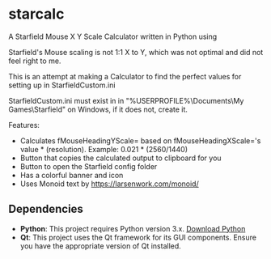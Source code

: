 # starcalc
A Starfield Mouse X Y Scale Calculator written in Python using 

Starfield's Mouse scaling is not 1:1 X to Y, which was not optimal and did not feel right to me.

This is an attempt at making a Calculator to find the perfect values for setting up in StarfieldCustom.ini

StarfieldCustom.ini must exist in in "%USERPROFILE%\\Documents\My Games\Starfield\" on Windows, if it does not, create it. 

Features: 

- Calculates fMouseHeadingYScale= based on  fMouseHeadingXScale='s value * (resolution). Example: 0.021 * (2560/1440)
- Button that copies the calculated output to clipboard for you
- Button to open the Starfield config folder
- Has a colorful banner and icon
- Uses Monoid text by https://larsenwork.com/monoid/


## Dependencies
- **Python**: This project requires Python version 3.x. [Download Python](https://www.python.org/downloads/)
- **Qt**: This project uses the Qt framework for its GUI components. Ensure you have the appropriate version of Qt installed.


